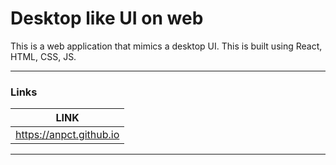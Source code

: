 # Desktop like UI on web

This is a web application that mimics a desktop UI.
This is built using React, HTML, CSS, JS.

---

### Links

| LINK |
| --- |
| https://anpct.github.io |

---
